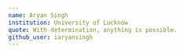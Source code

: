 ```yaml
---
name: Aryan Singh
institution: University of Lucknow
quote: With determination, anything is possible.
github_user: iaryansingh
---
```

